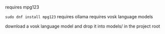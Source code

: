 requires mpg123

`sudo dnf install mpg123`
requires ollama
requires vosk language models

download a vosk language model and drop it into models/ in the project root


